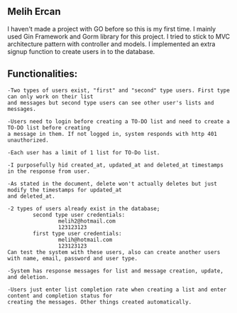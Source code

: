
## Melih Ercan

I haven't made a project with GO before so this is my first time.
I mainly used Gin Framework and Gorm library for this project. I tried to stick to MVC architecture pattern with controller and models. 
I implemented an extra signup function to create users in to the database.

## Functionalities:
    -Two types of users exist, "first" and "second" type users. First type can only work on their list
    and messages but second type users can see other user's lists and messages.

    -Users need to login before creating a TO-DO list and need to create a TO-DO list before creating 
    a message in them. If not logged in, system responds with http 401 unauthorized.

    -Each user has a limit of 1 list for TO-Do list.

    -I purposefully hid created_at, updated_at and deleted_at timestamps in the response from user.

    -As stated in the document, delete won't actually deletes but just modify the timestamps for updated_at
    and deleted_at.

    -2 types of users already exist in the database;
            second type user credentials:
                    melih2@hotmail.com
                    123123123
            first type user credentials:
                    melih@hotmail.com
                    123123123
    Can test the system with these users, also can create another users with name, email, password and user type.

    -System has response messages for list and message creation, update, and deletion.

    -Users just enter list completion rate when creating a list and enter content and completion status for
    creating the messages. Other things created automatically.



